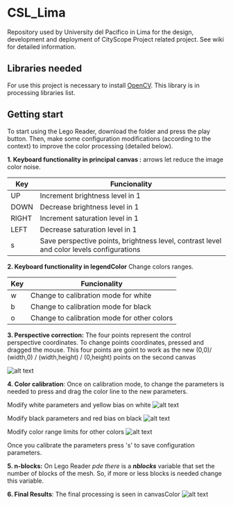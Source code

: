 # CSL_Lima

Repository used by University del Pacifico in Lima for the design, development and deployment of CityScope Project related project. See wiki for detailed information.

## **Libraries needed**
For use this project is necessary to install [OpenCV](https://github.com/atduskgreg/opencv-processing). This library is in processing libraries list.

## **Getting start**
To start using the Lego Reader, download the folder and press the play button. Then, make some configuration modifications (according to the context) to improve the color processing (detailed below).

**1. Keyboard functionality in principal canvas :** arrows let reduce the image color noise.

|      Key        |                      Funcionality                                           |
| ------------- | ----------------------------------------------------------- |
|      UP         | Increment brightness level in 1                                   |
|     DOWN    | Decrease brightness level in 1                                   |
|     RIGHT    | Increment saturation level in 1                                   |
|     LEFT      | Decrease saturation level in 1                                    |
|      s            | Save perspective points, brightness level, contrast level and color levels configurations |


**2. Keyboard functionality in legendColor** Change colors ranges.

|      Key      |                      Funcionality                             |
| ------------- | ------------------------------------------------------------- |
|      w           | Change to calibration mode for white                          |
|      b           | Change to calibration mode for black                          |
|      o           | Change to calibration mode for other colors  |


**3. Perspective correction:** The four points represent the control perspective coordinates. To change points coordinates, pressed and dragged the mouse. This four points are goint to work as the new (0,0)/ (width,0) / (width,height) / (0,height) points on the second canvas

![alt text](https://github.com/javierazd1305/CSL_Lima/blob/master/LegoReader/data/img/perspective_result.png)


**4. Color calibration**: Once on calibration mode, to change the parameters is needed to press and drag the color line to the new parameters.

Modify white parameters and yellow bias on white
![alt text](https://github.com/javierazd1305/CSL_Lima/blob/master/LegoReader/data/img/white_result.png)

Modify black parameters and red bias on black
![alt text](https://github.com/javierazd1305/CSL_Lima/blob/master/LegoReader/data/img/black_result.png)

Modify color range limits for other colors
![alt text](https://github.com/javierazd1305/CSL_Lima/blob/master/LegoReader/data/img/hue_result.png)

Once you calibrate the parameters press 's' to save configuration parameters.

**5. n-blocks:** On Lego Reader _pde there_ is a _**nblocks**_ variable that set the number of blocks of the mesh. So, if more or less blocks is needed change this variable.

**6. Final Results**: The final processing is seen in canvasColor
![alt text](https://github.com/javierazd1305/CSL_Lima/blob/master/LegoReader/data/img/canvasDescription.jpeg)

